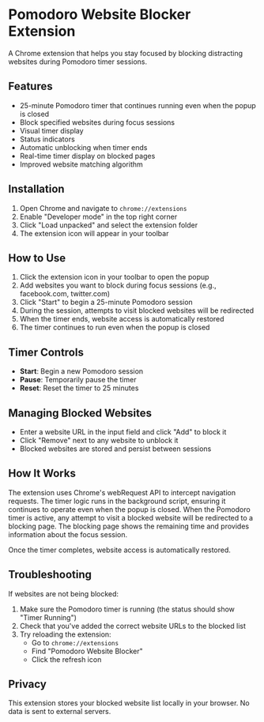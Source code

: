 # Pomodoro Website Blocker Extension

A Chrome extension that helps you stay focused by blocking distracting websites during Pomodoro timer sessions.

## Features

- 25-minute Pomodoro timer that continues running even when the popup is closed
- Block specified websites during focus sessions
- Visual timer display
- Status indicators
- Automatic unblocking when timer ends
- Real-time timer display on blocked pages
- Improved website matching algorithm

## Installation

1. Open Chrome and navigate to `chrome://extensions`
2. Enable "Developer mode" in the top right corner
3. Click "Load unpacked" and select the extension folder
4. The extension icon will appear in your toolbar

## How to Use

1. Click the extension icon in your toolbar to open the popup
2. Add websites you want to block during focus sessions (e.g., facebook.com, twitter.com)
3. Click "Start" to begin a 25-minute Pomodoro session
4. During the session, attempts to visit blocked websites will be redirected
5. When the timer ends, website access is automatically restored
6. The timer continues to run even when the popup is closed

## Timer Controls

- **Start**: Begin a new Pomodoro session
- **Pause**: Temporarily pause the timer
- **Reset**: Reset the timer to 25 minutes

## Managing Blocked Websites

- Enter a website URL in the input field and click "Add" to block it
- Click "Remove" next to any website to unblock it
- Blocked websites are stored and persist between sessions

## How It Works

The extension uses Chrome's webRequest API to intercept navigation requests. The timer logic runs in the background script, ensuring it continues to operate even when the popup is closed. When the Pomodoro timer is active, any attempt to visit a blocked website will be redirected to a blocking page. The blocking page shows the remaining time and provides information about the focus session.

Once the timer completes, website access is automatically restored.

## Troubleshooting

If websites are not being blocked:

1. Make sure the Pomodoro timer is running (the status should show "Timer Running")
2. Check that you've added the correct website URLs to the blocked list
3. Try reloading the extension:
   - Go to `chrome://extensions`
   - Find "Pomodoro Website Blocker"
   - Click the refresh icon

## Privacy

This extension stores your blocked website list locally in your browser. No data is sent to external servers.
